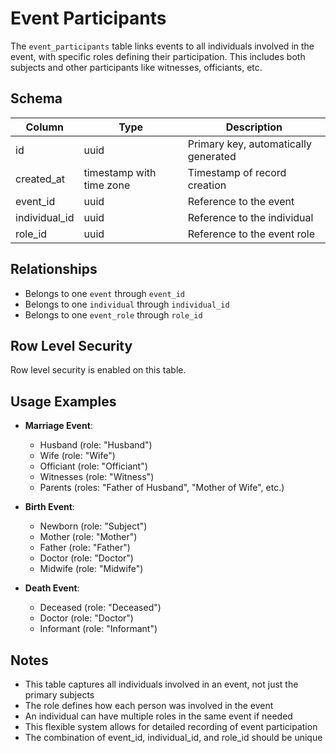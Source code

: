 # Event Participants

The `event_participants` table links events to all individuals involved in the event, with specific roles defining their participation. This includes both subjects and other participants like witnesses, officiants, etc.

## Schema

| Column        | Type                     | Description                          |
| ------------- | ------------------------ | ------------------------------------ |
| id            | uuid                     | Primary key, automatically generated |
| created_at    | timestamp with time zone | Timestamp of record creation         |
| event_id      | uuid                     | Reference to the event               |
| individual_id | uuid                     | Reference to the individual          |
| role_id       | uuid                     | Reference to the event role          |

## Relationships

- Belongs to one `event` through `event_id`
- Belongs to one `individual` through `individual_id`
- Belongs to one `event_role` through `role_id`

## Row Level Security

Row level security is enabled on this table.

## Usage Examples

- **Marriage Event**:

  - Husband (role: "Husband")
  - Wife (role: "Wife")
  - Officiant (role: "Officiant")
  - Witnesses (role: "Witness")
  - Parents (roles: "Father of Husband", "Mother of Wife", etc.)

- **Birth Event**:

  - Newborn (role: "Subject")
  - Mother (role: "Mother")
  - Father (role: "Father")
  - Doctor (role: "Doctor")
  - Midwife (role: "Midwife")

- **Death Event**:
  - Deceased (role: "Deceased")
  - Doctor (role: "Doctor")
  - Informant (role: "Informant")

## Notes

- This table captures all individuals involved in an event, not just the primary subjects
- The role defines how each person was involved in the event
- An individual can have multiple roles in the same event if needed
- This flexible system allows for detailed recording of event participation
- The combination of event_id, individual_id, and role_id should be unique
